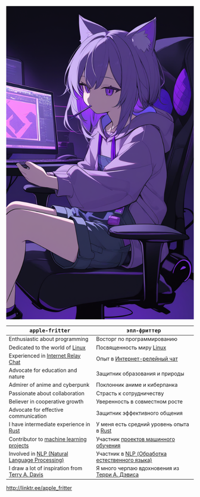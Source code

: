 <div align="center">
<img src="https://raw.githubusercontent.com/apple-fritter/apple-fritter/refs/heads/main/apple-fritter.png">

| <kbd>apple</kbd><kbd>-</kbd><kbd>fritter</kbd>  | <kbd>эпл</kbd><kbd>-</kbd><kbd>фриттер</kbd> |
| ------------- | ------------- |
| Enthusiastic about programming  | Восторг по программированию  |
| Dedicated to the world of [Linux](https://github.com/apple-fritter?tab=repositories&q=linux&type=&language=&sort=)  | Посвященность миру [Linux](https://github.com/apple-fritter?tab=repositories&q=linux&type=&language=&sort=)  |
| Experienced in [Internet Relay Chat](https://github.com/apple-fritter?tab=repositories&q=IRC&type=public&language=&sort=)  | Опыт в [Интернет-релейный чат](https://github.com/apple-fritter?tab=repositories&q=IRC&type=public&language=&sort=)  |
| Advocate for education and nature  | Защитник образования и природы  |
| Admirer of anime and cyberpunk  | Поклонник аниме и киберпанка  |
| Passionate about collaboration  | Страсть к сотрудничеству  |
| Believer in cooperative growth  | Уверенность в совместном росте  |
| Advocate for effective communication  | Защитник эффективного общения  |
| I have intermediate experience in [Rust](https://github.com/apple-fritter?tab=repositories&q=&type=public&language=rust&sort=)  | У меня есть средний уровень опыта в [Rust](https://github.com/apple-fritter?tab=repositories&q=&type=public&language=rust&sort=)  |
| Contributor to [machine learning projects](https://github.com/apple-fritter?tab=repositories&q=learning&type=&language=&sort=)  | Участник [проектов машинного обучения](https://github.com/apple-fritter?tab=repositories&q=learning&type=&language=&sort=)  |
| Involved in [NLP (Natural Language Processing)](https://github.com/apple-fritter?tab=repositories&q=nlp&type=&language=&sort=)  | Участник в [NLP (Обработка естественного языка)](https://github.com/apple-fritter?tab=repositories&q=nlp&type=&language=&sort=)  |
| I draw a lot of inspiration from [Terry A. Davis](https://archive.org/details/TerryADavis_TempleOS_Archive) | Я много черпаю вдохновения из [Терри А. Дэвиса](https://archive.org/details/TerryADavis_TempleOS_Archive) |
</div>

http://linktr.ee/apple_fritter
